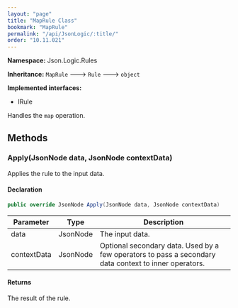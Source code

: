```yaml
---
layout: "page"
title: "MapRule Class"
bookmark: "MapRule"
permalink: "/api/JsonLogic/:title/"
order: "10.11.021"
---
```

**Namespace:** Json.Logic.Rules

**Inheritance:**
`MapRule`
 🡒 
`Rule`
 🡒 
`object`

**Implemented interfaces:**

- IRule

Handles the `map` operation.

## Methods

### Apply(JsonNode data, JsonNode contextData)

Applies the rule to the input data.

#### Declaration

```c#
public override JsonNode Apply(JsonNode data, JsonNode contextData)
```

| Parameter | Type | Description |
|---|---|---|
| data | JsonNode | The input data. |
| contextData | JsonNode | Optional secondary data.  Used by a few operators to pass a secondary     data context to inner operators. |


#### Returns

The result of the rule.

